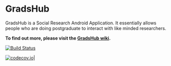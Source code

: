 # GradsHub

GradsHub is a Social Research Android Application. It essentially allows people who are doing postgraduate to interact with like minded researchers.

**To find out more, please visit the [GradsHub wiki][wiki].**



[wiki]:https://github.com/CodeFusionGroup/GradsHub/wiki

[![Build Status][travis-image]][travis]

[travis-image]:https://travis-ci.org/CodeFusionGroup/GradsHub.svg?branch=master
[travis]:https://travis-ci.org/CodeFusionGroup/GradsHub

[![codecov.io](https://codecov.io/github/CodeFusionGroup/GradsHub/branch/master/graph/badge.svg)](https://codecov.io/gh/CodeFusionGroup/GradsHub)|
